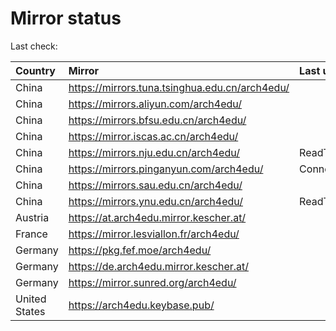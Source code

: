 <script src="./time.js"></script>
# Mirror status
Last check: <script type="text/javascript">localize(1674282186.2125092);</script>

|Country|Mirror|Last update|
|:------|:-----|:----------|
|China|https://mirrors.tuna.tsinghua.edu.cn/arch4edu/|<script type="text/javascript">localize(1674239681);</script>|
|China|https://mirrors.aliyun.com/arch4edu/|<script type="text/javascript">localize(1674239681);</script>|
|China|https://mirrors.bfsu.edu.cn/arch4edu/|<script type="text/javascript">localize(1674239681);</script>|
|China|https://mirror.iscas.ac.cn/arch4edu/|<script type="text/javascript">localize(1674239681);</script>|
|China|https://mirrors.nju.edu.cn/arch4edu/|ReadTimeout|
|China|https://mirrors.pinganyun.com/arch4edu/|ConnectionError|
|China|https://mirrors.sau.edu.cn/arch4edu/|<script type="text/javascript">localize(1673850842);</script>|
|China|https://mirrors.ynu.edu.cn/arch4edu/|ReadTimeout|
|Austria|https://at.arch4edu.mirror.kescher.at/|<script type="text/javascript">localize(1674239681);</script>|
|France|https://mirror.lesviallon.fr/arch4edu/|<script type="text/javascript">localize(1674153500);</script>|
|Germany|https://pkg.fef.moe/arch4edu/|<script type="text/javascript">localize(1674239681);</script>|
|Germany|https://de.arch4edu.mirror.kescher.at/|<script type="text/javascript">localize(1674239681);</script>|
|Germany|https://mirror.sunred.org/arch4edu/|<script type="text/javascript">localize(1674239681);</script>|
|United States|https://arch4edu.keybase.pub/|<script type="text/javascript">localize(1674239681);</script>|

<script src="./tablefilter/tablefilter.js"></script>
<script src="./table.js"></script>
